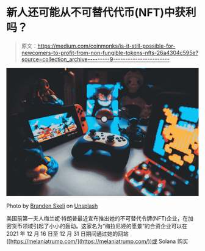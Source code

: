 # 新人还可能从不可替代代币(NFT)中获利吗？

> 原文：<https://medium.com/coinmonks/is-it-still-possible-for-newcomers-to-profit-from-non-fungible-tokens-nfts-26a4304c595e?source=collection_archive---------9----------------------->

![](img/6e3d6f90419759e0aaca3f58a1692231.png)

Photo by [Branden Skeli](https://unsplash.com/@branden_skeli?utm_source=medium&utm_medium=referral) on [Unsplash](https://unsplash.com?utm_source=medium&utm_medium=referral)

美国前第一夫人梅兰妮·特朗普最近宣布推出她的不可替代令牌(NFT)企业，在加密货币领域引起了小小的轰动。这家名为“梅拉尼娅的愿景”的合资企业可以在 2021 年 12 月 16 日至 12 月 31 日期间通过她的网站([https://melaniatrump.com/](https://melaniatrump.com/))或 Solana 购买